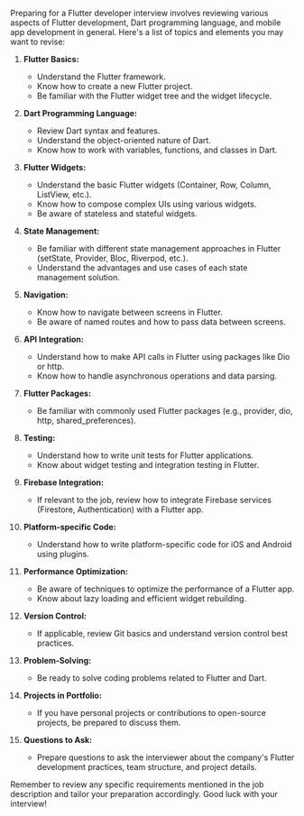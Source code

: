 Preparing for a Flutter developer interview involves reviewing various aspects of Flutter development, Dart programming language, and mobile app development in general. Here's a list of topics and elements you may want to revise:

1. **Flutter Basics:**
   - Understand the Flutter framework.
   - Know how to create a new Flutter project.
   - Be familiar with the Flutter widget tree and the widget lifecycle.

2. **Dart Programming Language:**
   - Review Dart syntax and features.
   - Understand the object-oriented nature of Dart.
   - Know how to work with variables, functions, and classes in Dart.

3. **Flutter Widgets:**
   - Understand the basic Flutter widgets (Container, Row, Column, ListView, etc.).
   - Know how to compose complex UIs using various widgets.
   - Be aware of stateless and stateful widgets.

4. **State Management:**
   - Be familiar with different state management approaches in Flutter (setState, Provider, Bloc, Riverpod, etc.).
   - Understand the advantages and use cases of each state management solution.

5. **Navigation:**
   - Know how to navigate between screens in Flutter.
   - Be aware of named routes and how to pass data between screens.

6. **API Integration:**
   - Understand how to make API calls in Flutter using packages like Dio or http.
   - Know how to handle asynchronous operations and data parsing.

7. **Flutter Packages:**
   - Be familiar with commonly used Flutter packages (e.g., provider, dio, http, shared_preferences).

8. **Testing:**
   - Understand how to write unit tests for Flutter applications.
   - Know about widget testing and integration testing in Flutter.

9. **Firebase Integration:**
   - If relevant to the job, review how to integrate Firebase services (Firestore, Authentication) with a Flutter app.

10. **Platform-specific Code:**
    - Understand how to write platform-specific code for iOS and Android using plugins.

11. **Performance Optimization:**
    - Be aware of techniques to optimize the performance of a Flutter app.
    - Know about lazy loading and efficient widget rebuilding.

12. **Version Control:**
    - If applicable, review Git basics and understand version control best practices.

13. **Problem-Solving:**
    - Be ready to solve coding problems related to Flutter and Dart.

14. **Projects in Portfolio:**
    - If you have personal projects or contributions to open-source projects, be prepared to discuss them.

15. **Questions to Ask:**
    - Prepare questions to ask the interviewer about the company's Flutter development practices, team structure, and project details.

Remember to review any specific requirements mentioned in the job description and tailor your preparation accordingly. Good luck with your interview!